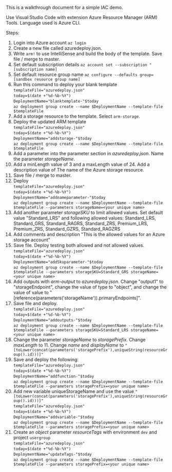 This is a walkthrough document for a simple IAC demo. <br/>

Use Visual Studio Code with extension Azure Resource Manager (ARM) Tools. Language used is Azure CLI.

Steps:
 1. Login into Azure account
    `az login`
 2. Create a new file called azuredeploy.json.
 3. Write `arm!` to use IntelliSense and build the body of the template. Save file / merge to master.
 4. Set default subscription details
    `az account set --subscription "[subscription name]`
 5. Set default resource group name
    `az configure --defaults group=[sandbox resource group name]`
 6. Run this command to deploy your blank template <br>
   `templateFile="azuredeploy.json"` <br>
   `today=$(date +"%d-%b-%Y")` <br>
   `DeploymentName="blanktemplate-"$today` <br>
   `az deployment group create --name $DeploymentName --template-file $templateFile`
 7. Add a storage resource to the template. Select `arm-storage`.
 8. Deploy the updated ARM template <br>
   `templateFile="azuredeploy.json"` <br>
   `today=$(date +"%d-%b-%Y")` <br>
   `DeploymentName="addstorage-"$today` <br>
   `az deployment group create --name $DeploymentName --template-file $templateFile`
 9. Add a parameter into the parameter section in *azuredeploy.json*. Name the parameter *storageName*.
 10. Add a minLength value of 3 and a maxLength value of 24. Add a description value of The name of the Azure storage resource.
 11. Save file / merge to master.
 12. Deploy <br>
   `templateFile="azuredeploy.json"` <br>
   `today=$(date +"%d-%b-%Y")` <br>
   `DeploymentName="addnameparameter-"$today` <br>
   `az deployment group create --name $DeploymentName --template-file $templateFile --parameters storageName=<your unique name>`
 13. Add another parameter *storageSKU* to limit allowed values. Set default value "Standard_LRS" and following allowed values: Standard_LRS, Standard_GRS, Standard_RAGRS, Standard_ZRS, Premium_LRS, Premium_ZRS, Standard_GZRS, Standard_RAGZRS
 14. Add comments and description "This is the allowed values for an Azure storage account"
 15. Save file. Deploy testing both allowed and not allowed values. <br>
   `templateFile="azuredeploy.json"` <br>
   `today=$(date +"%d-%b-%Y")` <br>
   `DeploymentName="addSkuparameter-"$today` <br>
   `az deployment group create --name $DeploymentName --template-file $templateFile --parameters storageSKU=Standard_GRS storageName=<your unique name>`
 16. Add outputs with *arm-output* to *azuredeploy.json*. Change "output1" to "storageEndpoint", change the value of type to "object", and change the value of value to "[reference(parameters('storageName')).primaryEndpoints]".
 17. Save file and deploy. <br>
   `templateFile="azuredeploy.json"` <br>
   `today=$(date +"%d-%b-%Y")` <br>
   `DeploymentName="addoutputs-"$today` <br>
   `az deployment group create --name $DeploymentName --template-file $templateFile --parameters storageSKU=Standard_LRS storageName=<your unique name>`
 18. Change the parameter *storageName* to *storagePrefix*. Change *maxLength* to 11. Change *name* and *displayName* to `"[toLower(concat(parameters('storagePrefix'),uniqueString(resourceGroup().id)))]"`
 19. Save and deploy the following: <br>
   `templateFile="azuredeploy.json"` <br>
   `today=$(date +"%d-%b-%Y")` <br>
   `DeploymentName="addfunction-"$today` <br>
   `az deployment group create --name $DeploymentName --template-file $templateFile --parameters storagePrefix=<your unique name>`
 20. Add new variable uniqueStorageName and use the value `"[toLower(concat(parameters('storagePrefix'),uniqueString(resourceGroup().id)))]"` <br>
   `templateFile="azuredeploy.json"` <br>
   `today=$(date +"%d-%b-%Y")` <br>
   `DeploymentName="addvariable-"$today` <br>
   `az deployment group create --name $DeploymentName --template-file $templateFile --parameters storagePrefix=<your unique name>`
 21. Create an *object* parameter *resourceTags* with environment `dev` and project `usergroup` <br>
   `templateFile="azuredeploy.json"` <br>
   `today=$(date +"%d-%b-%Y")` <br>
   `DeploymentName="updateTags-"$today` <br>
   `az deployment group create --name $DeploymentName --template-file $templateFile --parameters storagePrefix=<your unique name>`
